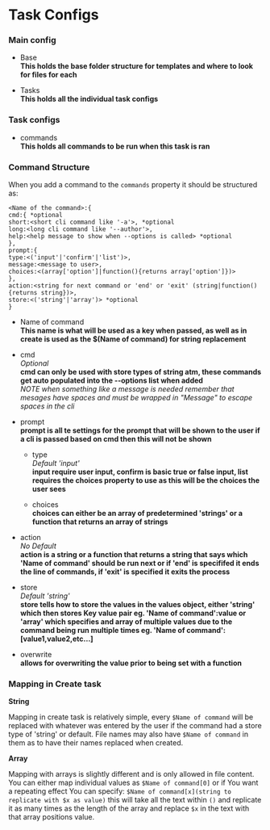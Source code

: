 # Task Configs

### Main config

 - Base<br />
 __This holds the base folder structure for templates and where to look for files for each__
 
 - Tasks<br />
 __This holds all the individual task configs__
 
### Task configs

 - commands<br />
 __This holds all commands to be run when this task is ran__
 
 
### Command Structure

When you add a command to the `commands` property it should be structured as:

`<Name of the command>:{`<br />
   `cmd:{ *optional`<br />
      `short:<short cli command like '-a'>, *optional`<br />
      `long:<long cli command like '--author'>,`<br />
      `help:<help message to show when --options is called> *optional`<br />
   `},`<br />
   `prompt:{`<br />
      `type:<('input'|'confirm'|'list')>,`<br />
      `message:<message to user>,`<br />
      `choices:<(array['option']|function(){returns array['option']})>`<br />
   `},`<br />
   `action:<string for next command or 'end' or 'exit' (string|function(){returns string})>,`<br />
   `store:<('string'|'array')> *optional`<br />
 `}`<br />
 
 - Name of command<br />
 __This name is what will be used as a key when passed, as well as in create is used as the $(Name of command) for string replacement__
 
 - cmd<br />
 *Optional*<br />
 __cmd can only be used with store types of string atm, these commands get auto populated into the --options list when added__<br />
 *NOTE when something like a message is needed remember that mesages have spaces and must be wrapped in "Message" to escape spaces in the cli*
 
 - prompt<br />
 __prompt is all te settings for the prompt that will be shown to the user if a cli is passed based on cmd then this will not be shown__
 
   * type<br />
   *Default 'input'*<br />
   __input require user input, confirm is basic true or false input, list requires the choices property to use as this will be the choices the user sees__
 
   * choices<br />
   __choices can either be an array of predetermined 'strings' or a function that returns an array of strings__
   
 - action<br />
 *No Default*<br />
 __action is a string or a function that returns a string that says which 'Name of command' should be run next or if 'end' is specififed it ends the line of commands, if 'exit' is specified it exits the process__
 
 - store<br />
 *Default 'string'*<br />
 __store tells how to store the values in the values object, either 'string' which then stores Key value pair eg. 'Name of command':value or 'array' which specifies and array of multiple values due to the command being run multiple times eg. 'Name of command':[value1,value2,etc...]__
 
 - overwrite<br />
 __allows for overwriting the value prior to being set with a function__
 
 ### Mapping in Create task
 
 __String__
 
 Mapping in create task is relatively simple, every `$Name of command` will be replaced with whatever was entered by the user if the command had a store type of 'string' or default. File names may also have `$Name of command` in them as to have their names replaced when created.
 
 __Array__
 
 Mapping with arrays is slightly different and is only allowed in file content. You can either map individual values as `$Name of command[0]` or if You want a repeating effect You can specify: `$Name of command[x](string to replicate with $x as value)` this will take all the text within `()` and replicate it as many times as the length of the array and replace `$x` in the text with that array positions value.
 